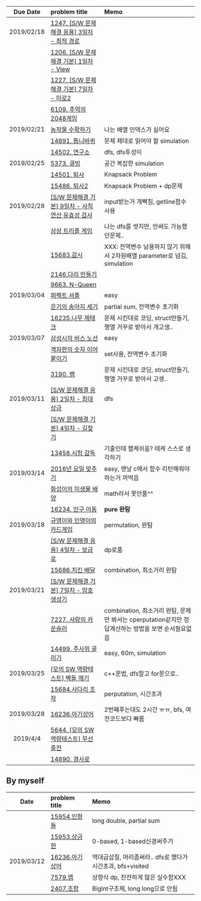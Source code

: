|Due Date        | problem title| Memo|
|:-------------:|:-------------|:-------------|
|2019/02/18| [1247. [S/W 문제해결 응용] 3일차 - 최적 경로](1247.cpp)||
||[1206. [S/W 문제해결 기본] 1일차 - View](view.cpp)||
||[1227. [S/W 문제해결 기본] 7일차 - 미로2](maze.cpp)||
||[6109. 추억의 2048게임](2048game.cpp)||
|2019/02/21| [농작물 수확하기](farm.cpp)| 나는 배열 인덱스가 싫어요|
||[14891. 톱니바퀴](gear.cpp)|문제 제대로 읽어야 할 simulation|
||[14502. 연구소](lab.cpp)|dfs, dfs투성이|
|2019/02/25| [5373. 큐빙](cubing.cpp)|공간 복잡한 simulation|
||[14501. 퇴사](quit.cpp)|Knapsack Problem|
||[15486. 퇴사2](quit2.cpp)|Knapsack Problem + dp문제|
|2019/02/28|[[S/W 문제해결 기본] 9일차 - 사칙연산 유효성 검사](validation.cpp)|input받는거 개빡침, getline함수 사용|
||[삼삼 트리플 게임](triple.cpp)|나는 dfs를 썻지만, 안써도 가능했던문제..|
||[15683.감시](cctv.cpp)|XXX: 전역변수 남용하지 않기 위해서 2차원배열 parameter로 넘김, simulation|
||[2146.다리 만들기](bridge.cpp)||
||[9663. N-Queen](nqueen.cpp)||
|2019/03/04|[퍼펙트 셔플](shuffle.cpp)|easy|
||[은기의 송아지 세기](calf.cpp)|partial sum, 전역변수 초기화|
||[16235.나무 제태크](tree.cpp)|문제 시킨대로 코딩, struct만들기, 행열 거꾸로 받아서 개고생..|
|2019/03/07|[삼성시의 버스 노선](busline.cpp)|easy|
||[격자판의 숫자 이어 붙이기](lattice.cpp)|set사용, 전역변수 초기화|
||[3190. 뱀](snake.cpp)|문제 시킨대로 코딩, struct만들기, 행열 거꾸로 받아서 고생.. |
|2019/03/11|[[S/W 문제해결 응용] 2일차 - 최대 상금](reward.cpp)|dfs|
||[[S/W 문제해결 기본] 4일차 - 길찾기](findpath.cpp)||
||[13458.시험 감독](supervisor.cpp)|기출인데 왤케쉬움? 테케 스스로 생각하기|
|2019/03/14|[2016년 요일 맞추기](datcnt.cpp)|easy, 맨날 c에서 함수 리턴해줘야하는거 까먹음|
||[화섭이의 미생물 배양](sup.cpp)|math라서 못안품^^|
||[16234. 인구 이동](migration.cpp)|**pure 완탐**|
|2019/03/18|[규영이와 인영이의 카드게임](combination/cardgame.cpp)|permutation, 완탐|
||[[S/W 문제해결 응용] 4일차 - 보급로](recover.cpp)|dp로품|
||[15686.치킨 배달](combination/chicken.cpp)|combination, 최소거리 완탐|
|2019/03/21|[[S/W 문제해결 기본] 7일차 - 암호생성기](crpyto.cpp)||
||[7227. 사랑의 카운슬러](combination/counselor.cpp)|combination, 최소거리 완탐,  문제만 봐서는 cperputation같지만 정답계산하는 방법을 보면 순서필요없음|
||[14499. 주사위 굴리기](dice.cpp)|easy, 60m, simulation|
|2019/03/25|[[모의 SW 역량테스트] 벽돌 깨기](explode.cpp)|c++문법, dfs말고 for문으로..|
||[15684.사다리 조작](ladder.cpp)|perputation, 시간초과|
|2019/03/28|[16236.아기상어](babyshark2.cpp)|2번째푸는대도 2시간 ㅠㅠ, bfs, 여전코드보다 빠름|
|2019/4/4|[5644. [모의 SW 역량테스트] 무선 충전](wireless.cpp)||
||[14890. 경사로](makepath.cpp)||
## By myself
|Date        | problem title| Memo|
|:-------------:|:-------------|:-------------| 
||[15954.인형들](15954.cpp)|long double, partial sum|
||[15953.상금 헌](huter.cpp)|0-based, 1-based신경써주기|
|2019/03/12|[16236.아기 상어](babyshark.cpp)|역대급삽질, 머리좀써라.. dfs로 했다가 시간초과, bfs+visited|
||[7579.앱](app.cpp)| 상향식 dp, 잔잔하게 많은 실수함XXX|
||[2407.조합](combination.cpp)|BigInt구조체, long long으로 안됨|
